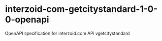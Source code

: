 # interzoid-com-getcitystandard-1-0-0-openapi
OpenAPI specification for interzoid.com API vgetcitystandard
